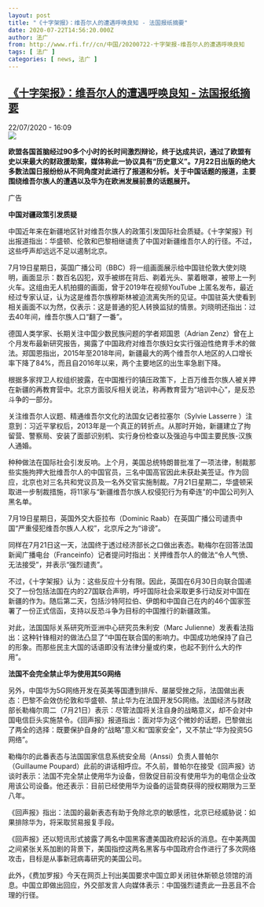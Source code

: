 ```yaml
---
layout: post
title: "《十字架报》：维吾尔人的遭遇呼唤良知 - 法国报纸摘要"
date: 2020-07-22T14:56:20.000Z
author: 法广
from: http://www.rfi.fr//cn/中国/20200722-十字架报-维吾尔人的遭遇呼唤良知
tags: [ 法广 ]
categories: [ news, 法广 ]
---
```

<!--1595429780000-->
[《十字架报》：维吾尔人的遭遇呼唤良知 - 法国报纸摘要](http://www.rfi.fr//cn/%E4%B8%AD%E5%9B%BD/20200722-%E5%8D%81%E5%AD%97%E6%9E%B6%E6%8A%A5-%E7%BB%B4%E5%90%BE%E5%B0%94%E4%BA%BA%E7%9A%84%E9%81%AD%E9%81%87%E5%91%BC%E5%94%A4%E8%89%AF%E7%9F%A5)
------

<div>
<div>22/07/2020 - 16:09</div><img src="https://s.rfi.fr/media/display/de712a84-105a-11ea-a2a3-005056bff430/w:310/p:16x9/03-revue-de-presse_0.png"><p><strong>欧盟各国首脑经过90多个小时的长时间激烈辩论，终于达成共识，通过了欧盟有史以来最大的财政援助案，媒体称此一协议具有“历史意义”。7月22日出版的绝大多数法国日报纷纷从不同角度对此进行了报道和分析。关于中国话题的报道，主要围绕维吾尔族人的遭遇以及华为在欧洲发展前景的话题展开。</strong></p><div class="t-content__body u-clearfix"><div class="m-interstitial"><div class="m-interstitial__ad"><divclass="m-block-ad "data-tms-ad-type="box"data-tms-ad-status="idle"data-tms-ad-pos="1"><div class="m-block-ad__label">广告</div><div class="m-block-ad__content"></div></div></div></div><p><strong>中国对疆政策引发质疑</strong></p><p>中国近年来在新疆地区针对维吾尔族人的政策引发国际社会质疑。《十字架报》刊出报道指出：华盛顿、伦敦和巴黎相继谴责了中国对新疆维吾尔人的行径。不过，这些呼声却远远不足以遏制北京。</p><p>7月19日星期日，英国广播公司（BBC）将一组画面展示给中国驻伦敦大使刘晓明，画面显示：数百名囚犯，双手被绑在背后、剃着光头、蒙着眼罩，被带上一列火车。这组由无人机拍摄的画面，曾于2019年在视频YouTube 上匿名发布，最近经过专家认证，认为这是维吾尔族穆斯林被迫流离失所的见证。中国驻英大使看到相关画面不以为然，仅表示：这是普通的犯人转换监狱的情景。刘晓明还指出：过去40年间，维吾尔族人口“翻了一番”。</p><p>德国人类学家、长期关注中国少数民族问题的学者郑国恩（Adrian Zenz）曾在上个月发布最新研究报告，揭露了中国政府对维吾尔族妇女实行强迫性绝育手术的做法。郑国恩指出，2015年至2018年间，新疆最大的两个维吾尔人地区的人口增长率下降了84%，而且自2016年以来，两个主要地区的出生率急剧下降。</p><p>根据多家捍卫人权组织披露，在中国推行的镇压政策下，上百万维吾尔族人被关押在新疆的再教育营中。北京方面驳斥相关说法，称再教育营为“培训中心”，是反恐斗争的一部分。</p><p>关注维吾尔人议题、精通维吾尔文化的法国女记者拉塞尔（Sylvie Lasserre ）注意到：习近平掌权后，2013年是一个真正的转折点。从那时开始，新疆建立了拘留营、警察局、安装了面部识别机、实行身份检查以及强迫与中国主要民族-汉族人通婚。</p><p>种种做法在国际社会引发反响。上个月，美国总统特朗普批准了一项法律，制裁那些实施拘押大批维吾尔人的中国官员，三名中国高官因此未获赴美签证。作为回应，北京也对三名共和党议员及一名外交官实施制裁。7月21日星期二，华盛顿采取进一步制裁措施，将11家与“新疆维吾尔族人权侵犯行为有牵连”的中国公司列入黑名单。</p><p>7月19日星期日，英国外交大臣拉布（Dominic Raab）在英国广播公司谴责中国“严重侵犯维吾尔族人人权”，北京斥之为“诽谤”。</p><p>同样在7月21日这一天，法国终于透过经济部长之口做出表态。勒梅尔在回答法国新闻广播电台（Franceinfo）记者提问时指出：关押维吾尔人的做法“令人气愤、无法接受”，并表示“强烈谴责”。</p><p>不过，《十字架报》认为：这些反应十分有限。因此，英国在6月30日向联合国递交了一份包括法国在内的27国联合声明，呼吁国际社会采取更多行动反对中国在新疆的作为。随后第二天，包括沙特阿拉伯、伊朗和中国自己在内的46个国家签署了一份正式信函，支持以反恐斗争为目标的中国推行的新疆政策。</p><p>对此，法国国际关系研究所亚洲中心研究员朱利安（Marc Julienne）发表看法指出：这种针锋相对的做法凸显了“中国在联合国的影响力。中国成功地保持了自己的形象。而那些民主大国的话语即没有法律分量或约束，也起不到什么大的作用”。</p><p><strong>法国不会完全禁止华为使用其5G网络</strong></p><p>另外，中国华为5G网络开发在英美等国遭到排斥、屡屡受挫之际，法国做出表态：巴黎不会效仿伦敦和华盛顿、禁止华为在法国开发5G网络。法国经济与财政部长勒梅尔周二（7月21日）表示：尽管法国将关注自身的战略意义，却不会对中国电信巨头实施禁令。《回声报》报道指出：面对华为这个微妙的话题，巴黎做出了两全的选择：既要保护自身的“战略”意义和“国家安全”，又不禁止“华为投资5G网络”。</p><p>勒梅尔的此番表态与法国国家信息系统安全局（Anssi）负责人普帕尔（Guillaume Poupard）此前的讲话相呼应。不久前，普帕尔在接受《回声报》访谈时表示：法国不完全禁止使用华为设备，但敦促目前没有使用华为的电信企业改用该公司设备。他还表示：目前已经使用华为设备的运营商获得的授权期限为三至八年。</p><p>《回声报》指出：法国的最新表态有助于免除北京的敏感性，北京已经威胁说：如果排除华为，将采取贸易报复手段。</p><p>《回声报》还以短讯形式披露了两名中国黑客遭美国政府起诉的消息。在中美两国之间紧张关系加剧的背景下，美国指控这两名黑客与中国政府合作进行了多次网络攻击，目标是从事新冠病毒研究的美国公司。</p><p>此外，《费加罗报》今天在网页上刊出美国要求中国立即关闭驻休斯顿总领馆的消息。中国立即做出回应，外交部发言人向媒体表示：中国强烈谴责此一丑恶且不合理的行径。</p><div class="o-self-promo o-self-promo--nl o-self-promo--hidden" data-selfpromo-newsletter></div><div class="o-self-promo o-self-promo--app o-self-promo--hidden" data-selfpromo-app></div></div>
</div>
